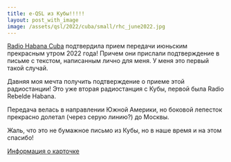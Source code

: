 ```yaml
---
title: e-QSL из Кубы!!!!!
layout: post_with_image
image: /assets/qsl/2022/cuba/small/rhc_june2022.jpg
---
```


[Radio Habana Cuba](/stations/rhc.html) подтвердила
прием передачи июньским прекрасным утром 2022 года!
Причем они прислали подтверждение в письме с текстом,
написанным лично для меня. У меня это первый такой случай.

Давняя моя мечта получить подтверждение о приеме
этой радиостанции! Это уже вторая радиостанция с Кубы,
первой была Radio Rebelde Habana.

Передача велась в направлении Южной Америки, но боковой
лепесток прекрасно долетал (через серую линию?) до Москвы.

Жаль, что это не бумажное письмо из Кубы, но в наше
время и на этом спасибо!

[Информация о карточке](/qsls/rhc_2022.html)
